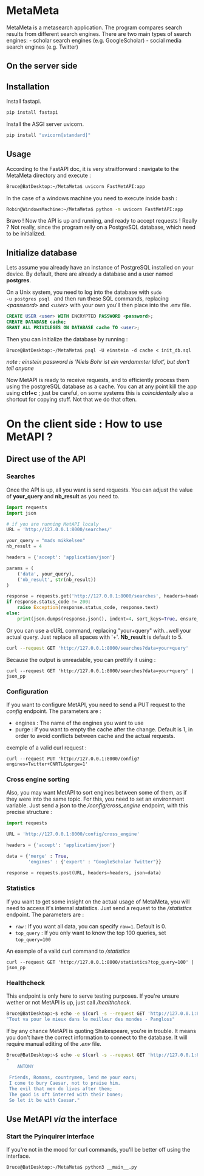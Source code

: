 MetaMeta
=====================

MetaMeta is a metasearch application. The program compares search results from different search engines. There are two main types of search engines:
    - scholar search engines (e.g. GoogleScholar)
    - social media search engines (e.g. Twitter)


On the server side
-------------------

## Installation

Install fastapi.

```bash
pip install fastapi
```

Install the ASGI server uvicorn.

```bash
pip install "uvicorn[standard]"
```


## Usage


According to the FastAPI doc, it is very straitforward : navigate to the MetaMeta directory and execute :

```sh
Bruce@BatDesktop:~/MetaMeta$ uvicorn FastMetAPI:app
```

In the case of a windows machine you need to execute inside bash :

```bash
Robin@WindowsMachine:~/MetaMeta$ python -m uvicorn FastMetAPI:app
```

Bravo ! Now the API is up and running, and ready to accept requests ! Really ? Not really, since the program relly on a PostgreSQL database, which need to be initialized.

## Initialize database

Lets assume you already have an instance of PostgreSQL installed on your device. By default, there are already a database and a user named **postgres**.

On a Unix system, you need to log into the database with <code>sudo -u postgres psql </code>  and then run these SQL commands, replacing *\<password\>* and *\<user\>*  with your own you'll then place into the .env file.
```SQL
CREATE USER <user> WITH ENCRYPTED PASSWORD <password>;
CREATE DATABASE cache;
GRANT ALL PRIVILEGES ON DATABASE cache TO <user>;
```

Then you can initialize the database by running :

```console
Bruce@BatDesktop:~/MetaMeta$ psql -U einstein -d cache < init_db.sql
```

*note : einstein password is 'Niels Bohr ist ein verdammter Idiot', but don't tell anyone*

Now MetAPI is ready to receive requests, and to efficiently process them using the postgreSQL database as a cache. You can at any point kill the app using **ctrl+c** ; just be careful, on some systems this is *coincidentally* also a shortcut for copying stuff. Not that we do that often.

On the client side : How to use MetAPI ?
=====================

Direct use of the API
------------

### Searches

Once the API is up, all you want is send requests. You can adjust the value of **your_query** and **nb_result** as you need to.

```python
import requests
import json

# if you are running MetAPI localy
URL = 'http://127.0.0.1:8000/searches/'

your_query = "mads mikkelsen"
nb_result = 4

headers = {'accept': 'application/json'}

params = (
    ('data', your_query),
    ('nb_result', str(nb_result))
)

response = requests.get('http://127.0.0.1:8000/searches', headers=headers, params=params)
if response.status_code != 200:
    raise Exception(response.status_code, response.text)
else:
    print(json.dumps(response.json(), indent=4, sort_keys=True, ensure_ascii=False))
```

Or you can use a cURL command, replacing "your+query" with...well your actual query. Just replace all spaces with '+'. **Nb_result** is default to 5.

```sh
curl --request GET 'http://127.0.0.1:8000/searches?data=your+query'
```

Because the output is unreadable, you can prettify it using :

```command
curl --request GET 'http://127.0.0.1:8000/searches?data=your+query' | json_pp
```


### Configuration

If you want to configure MetAPI, you need to send a PUT request to the *config* endpoint. The parameters are :
- engines : The name of the engines you want to use
- purge : if you want to empty the cache after the change. Default is 1, in order to avoid conflicts between cache and the actual requests.

exemple of a valid curl request :

```command
curl --request PUT 'http://127.0.0.1:8000/config?engines=Twitter+CNRTL&purge=1'
```

### Cross engine sorting

Also, you may want MetAPI to sort engines between some of them, as if they were into the same topic.
For this, you need to set an environment variable. Just send a json to the */config/cross_engine* endpoint, with this precise structure :

```python
import requests

URL = 'http://127.0.0.1:8000/config/cross_engine'

headers = {'accept': 'application/json'}

data = {'merge' : True, 
        'engines' : {'expert' : "GoogleScholar Twitter"}}

response = requests.post(URL, headers=headers, json=data)
```

### Statistics

If you want to get some insight on the actual usage of MetaMeta, you will need to access it's internal statistics. Just send a request to the */statistics* endpoint. The parameters are :
- <code>raw</code> : If you want all data, you can specify  <code>raw=1</code>. Default is 0. 
- <code>top_query</code> : If you only want to know the top 100 queries, set <code>top_query=100</code>

An exemple of a valid curl command to */statistics*

```command
curl --request GET 'http://127.0.0.1:8000/statistics?top_query=100' | json_pp
```

### Healthcheck

This endpoint is only here to serve testing purposes. If you're unsure wether or not MetAPI is up, just call */healthcheck*.

```sh
Bruce@BatDesktop:~$ echo -e $(curl -s --request GET 'http://127.0.0.1:8000/healthcheck')
"Tout va pour le mieux dans le meilleur des mondes - Pangloss"
```

If by any chance MetAPI is quoting Shakespeare, you're in trouble. It means you don't have the correct information to connect to the database. It will require manual editing of the *.env* file.


```bash
Bruce@BatDesktop:~$ echo -e $(curl -s --request GET 'http://127.0.0.1:8000/healthcheck')
"
	ANTONY
 
 Friends, Romans, countrymen, lend me your ears;
 I come to bury Caesar, not to praise him.
 The evil that men do lives after them;
 The good is oft interred with their bones;
 So let it be with Caesar."
```


Use MetAPI *via* the interface
---------------

### Start the Pyinquirer interface

If you're not in the mood for curl commands, you'll be better off using the interface.

```sh
Bruce@BatDesktop:~/MetaMeta$ python3 __main__.py
```